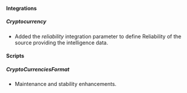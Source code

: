 
#### Integrations
##### Cryptocurrency
- Added the *reliability* integration parameter to define Reliability of the source providing the intelligence data.

#### Scripts
##### CryptoCurrenciesFormat
- Maintenance and stability enhancements.
